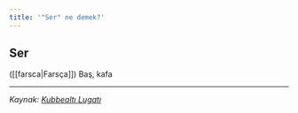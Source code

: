 ```yaml
---
title: '"Ser" ne demek?'
---
```


## Ser
([[farsca|Farsça]]) Baş, kafa

---
*Kaynak: [Kubbealtı Lugatı](https://www.lugatim.com/s/ser)*